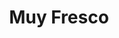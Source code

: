 ---
title: "Muy Fresco"
url: /gobernador-ingeniero-valentin-virasoro/muy-fresco/
shop: Supermarkt
---